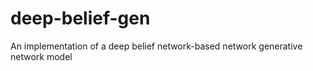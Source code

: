 deep-belief-gen
===============

An implementation of a deep belief network-based network generative network model
